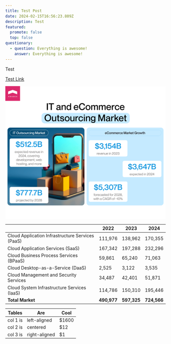 ```yaml
---
title: Test Post
date: 2024-02-15T16:56:23.809Z
description: Test
featured:
  promote: false
  top: false
questionary:
  - question: Everything is awesome!
    answer: Everything is awesome!
---
```

Test 

<a href="#">Test Link</a>

![](it_and_ecommerce_outsourcing_market.png)

<table>
    <thead>
        <tr>
            <th></th>
            <th>2022</th>
            <th>2023</th>
            <th>2024</th>
        </tr>
    </thead>
    <tbody>
        <tr>
            <td>Cloud Application Infrastructure Services (PaaS)</td>
            <td>111,976</td>
            <td>138,962</td>
            <td>170,355</td>
        </tr>
        <tr>
            <td>Cloud Application Services (SaaS)</td>
            <td>167,342</td>
            <td>197,288</td>
            <td>232,296</td>
        </tr>
        <tr>
            <td>Cloud Business Process Services (BPaaS)</td>
            <td>59,861</td>
            <td>65,240</td>
            <td>71,063</td>
        </tr>
        <tr>
            <td>Cloud Desktop-as-a-Service (DaaS)</td>
            <td>2,525</td>
            <td>3,122</td>
            <td>3,535</td>
        </tr>
        <tr>
            <td>Cloud Management and Security Services</td>
            <td>34,487</td>
            <td>42,401</td>
            <td>51,871</td>
        </tr>
        <tr>
            <td>Cloud System Infrastructure Services (IaaS)</td>
            <td>114,786</td>
            <td>150,310</td>
            <td>195,446</td>
        </tr>
        <tr>
            <td><b>Total Market</b></td>
            <td><b>490,977</b></td>
            <td><b>597,325</b></td>
            <td><b>724,566</b></td>
        </tr>
    </tbody>
</table>

| Tables   | Are           | Cool  |
| -------- | ------------- | ----- |
| col 1 is | left-aligned  | $1600 |
| col 2 is | centered      | $12   |
| col 3 is | right-aligned | $1    |
